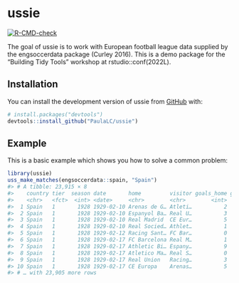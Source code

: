
<!-- README.md is generated from README.Rmd. Please edit that file -->

# ussie

<!-- badges: start -->

[![R-CMD-check](https://github.com/PaulaLC/ussie/actions/workflows/R-CMD-check.yaml/badge.svg)](https://github.com/PaulaLC/ussie/actions/workflows/R-CMD-check.yaml)
<!-- badges: end -->

The goal of ussie is to work with European football league data supplied
by the engsoccerdata package (Curley 2016). This is a demo package for
the “Building Tidy Tools” workshop at rstudio::conf(2022L).

## Installation

You can install the development version of ussie from
[GitHub](https://github.com/) with:

``` r
# install.packages("devtools")
devtools::install_github("PaulaLC/ussie")
```

## Example

This is a basic example which shows you how to solve a common problem:

``` r
library(ussie)
uss_make_matches(engsoccerdata::spain, "Spain")
#> # A tibble: 23,915 × 8
#>    country tier  season date       home         visitor goals_home goals_visitor
#>    <chr>   <fct>  <int> <date>     <chr>        <chr>        <int>         <int>
#>  1 Spain   1       1928 1929-02-10 Arenas de G… Atleti…          2             3
#>  2 Spain   1       1928 1929-02-10 Espanyol Ba… Real U…          3             2
#>  3 Spain   1       1928 1929-02-10 Real Madrid  CE Eur…          5             0
#>  4 Spain   1       1928 1929-02-10 Real Socied… Athlet…          1             1
#>  5 Spain   1       1928 1929-02-12 Racing Sant… FC Bar…          0             2
#>  6 Spain   1       1928 1929-02-17 FC Barcelona Real M…          1             2
#>  7 Spain   1       1928 1929-02-17 Athletic Bi… Espany…          9             0
#>  8 Spain   1       1928 1929-02-17 Atletico Ma… Real S…          0             3
#>  9 Spain   1       1928 1929-02-17 Real Union   Racing…          3             1
#> 10 Spain   1       1928 1929-02-17 CE Europa    Arenas…          5             2
#> # … with 23,905 more rows
```
